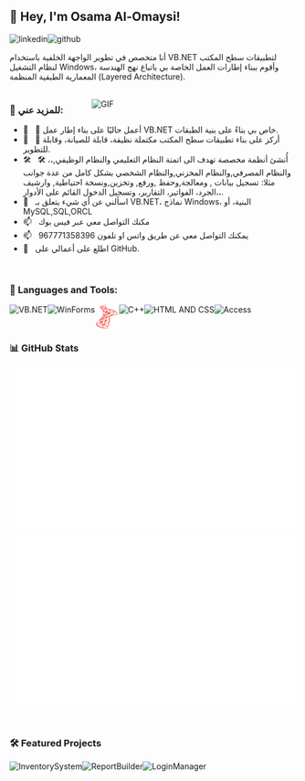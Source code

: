 ## 👋 Hey, I'm Osama Al-Omaysi!
<a href='https://www.linkedin.com/in/osama-vbnet/'><img align='left' alt="linkedin" src="https://raw.githubusercontent.com/rahul-jha98/rahul-jha98/561d474902b59c7429ec22bb73e225696c27b202/assets/linkedin.svg" height='18px'/></a>
<a href='https://github.com/osama-vbnet'><img align='left' alt="github" src="https://raw.githubusercontent.com/rahul-jha98/rahul-jha98/main/assets/github.svg" height='18px'/></a>

<br clear="left"/>

أنا متخصص في تطوير الواجهة الخلفية باستخدام VB.NET لتطبيقات سطح المكتب لنظام التشغيل Windows، وأقوم ببناء إطارات العمل الخاصة بي باتباع نهج الهندسة المعمارية الطبقية المنظمة (Layered Architecture).
<br/>
<br/>

<img align="right" alt="GIF" src="https://raw.githubusercontent.com/rahul-jha98/rahul-jha98/main/techstack.gif" width="360px"/>

### 🧐 للمزيد عني:

- 🔭 &nbsp; 🔭 أعمل حاليًا على بناء إطار عمل VB.NET خاص بي بناءً على بنية الطبقات.  
- 🧱 &nbsp; 🧱 أركز على بناء تطبيقات سطح المكتب مكتملة  نظيفة، قابلة للصيانة، وقابلة للتطوير.  
- 🛠️ &nbsp; 🛠️  ،،أُنشئ أنظمة مخصصة تهدف الى اتمتة النظام التعليمي والنظام الوظيفي, والنظام المصرفي,والنظام المخزني,والنظام الشخصي بشكل كامل من عدة جوانب مثلا: تسجيل بيانات , ومعالجة,وحفظ ,ورفع, وتخزين,ونسخة احتياطية, وارشيف ،،الجرد، الفواتير، التقارير، وتسجيل الدخول القائم على الأدوار.  
- 💬 &nbsp; اسألني عن أي شيء يتعلق بـ VB.NET، نماذج Windows، البنية، أو MySQL,SQL,ORCL  
- 📫 &nbsp; مكنك التواصل معي عبر فيس بوك
- 📫 &nbsp; يمكنك التواصل معي عن طريق واتس او تلفون 967771358396 
- 💼 &nbsp; اطلع على أعمالي على GitHub. 

<br/>

### 🔨 Languages and Tools:
<a href="#"><img align="left" alt="VB.NET" height="42px" src="https://encrypted-tbn0.gstatic.com/images?q=tbn:ANd9GcRMwfNKzAhxxwWjyavg5x5n3teZiiKIve1lgpXyn_EFsbI0HkHn0wlkCIM&s"></a>
<a href="#"><img align="left" alt="WinForms" height="42px" src="https://upload.wikimedia.org/wikipedia/commons/9/92/.NET_Framework_logo.png"></a>
<a href="#"><img align="left" alt="SQL Server" height="42px" src="https://raw.githubusercontent.com/devicons/devicon/master/icons/microsoftsqlserver/microsoftsqlserver-plain.svg"></a>
<a href="#"><img align="left" alt="C++" height="42px" src="https://encrypted-tbn0.gstatic.com/images?q=tbn:ANd9GcSzL9DuZHJFcckaKhmLCuTFQPJDvBeyqiOdLQ&s" >
<a href="#"><img align="left" alt="HTML AND CSS" height="42px" src="[https://seeklogo.com/images/D/devexpress-logo-0362B51975-seeklogo.com.png](https://blogger.googleusercontent.com/img/b/R29vZ2xl/AVvXsEgNkLUpBGZYVxceDF2XpBT5zZkTn-dCzJUZH7EStJkg0eEPIS1lxiAG-4mJf58R6lSZQ-MMJsX66eJtcfFcWSgzAioEpmfAVgG46Od8FIF-kQP-zQcQcy1M3PNVoLbWQIMiyB1IwwMUl6k/s1600/html+css3+%D8%AA%D8%B9%D9%84%D9%85+%D8%AF%D8%B1%D9%88%D8%B3.png)"></a>
<a href="#"><img align="left" alt="Access" height="42px" src="https://upload.wikimedia.org/wikipedia/commons/f/f1/Microsoft_Office_Access_%282018%E2%80%93present%29.svg"></a>

<br clear="left"/>

### 📊 GitHub Stats
<a href='https://github.com/osama-vbnet'>
  
![Stats Overview](https://raw.githubusercontent.com/rahul-jha98/github-stats-transparent/output/generated/overview.svg)  
![Most Used Languages](https://raw.githubusercontent.com/rahul-jha98/github-stats-transparent/output/generated/languages.svg)

</a>

<br/>

### 🛠️ Featured Projects
<a href="#"><img alt="InventorySystem" src="./projects/inventory.svg" height="68" align="left"></a>
<a href="#"><img alt="ReportBuilder" src="./projects/reportbuilder.svg" height="68" align="left"></a>
<a href="#"><img alt="LoginManager" src="./projects/login.svg" height="68" align="left"></a>

<br clear="left"/>
